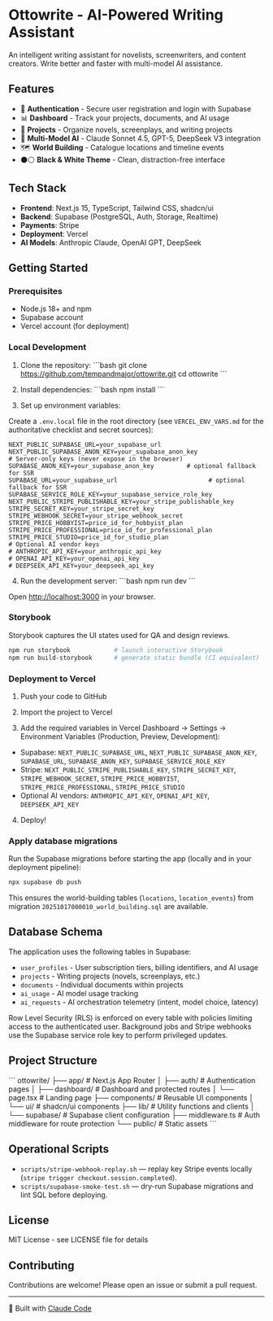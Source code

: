 # Ottowrite - AI-Powered Writing Assistant

An intelligent writing assistant for novelists, screenwriters, and content creators. Write better and faster with multi-model AI assistance.

## Features

- 🔐 **Authentication** - Secure user registration and login with Supabase
- 📊 **Dashboard** - Track your projects, documents, and AI usage
- 📝 **Projects** - Organize novels, screenplays, and writing projects
- 🤖 **Multi-Model AI** - Claude Sonnet 4.5, GPT-5, DeepSeek V3 integration
- 🗺️ **World Building** - Catalogue locations and timeline events
- ⚫⚪ **Black & White Theme** - Clean, distraction-free interface

## Tech Stack

- **Frontend**: Next.js 15, TypeScript, Tailwind CSS, shadcn/ui
- **Backend**: Supabase (PostgreSQL, Auth, Storage, Realtime)
- **Payments**: Stripe
- **Deployment**: Vercel
- **AI Models**: Anthropic Claude, OpenAI GPT, DeepSeek

## Getting Started

### Prerequisites

- Node.js 18+ and npm
- Supabase account
- Vercel account (for deployment)

### Local Development

1. Clone the repository:
\`\`\`bash
git clone https://github.com/tempandmajor/ottowrite.git
cd ottowrite
\`\`\`

2. Install dependencies:
\`\`\`bash
npm install
\`\`\`

3. Set up environment variables:

Create a `.env.local` file in the root directory (see `VERCEL_ENV_VARS.md` for the authoritative checklist and secret sources):

```env
NEXT_PUBLIC_SUPABASE_URL=your_supabase_url
NEXT_PUBLIC_SUPABASE_ANON_KEY=your_supabase_anon_key
# Server-only keys (never expose in the browser)
SUPABASE_ANON_KEY=your_supabase_anon_key         # optional fallback for SSR
SUPABASE_URL=your_supabase_url                         # optional fallback for SSR
SUPABASE_SERVICE_ROLE_KEY=your_supabase_service_role_key
NEXT_PUBLIC_STRIPE_PUBLISHABLE_KEY=your_stripe_publishable_key
STRIPE_SECRET_KEY=your_stripe_secret_key
STRIPE_WEBHOOK_SECRET=your_stripe_webhook_secret
STRIPE_PRICE_HOBBYIST=price_id_for_hobbyist_plan
STRIPE_PRICE_PROFESSIONAL=price_id_for_professional_plan
STRIPE_PRICE_STUDIO=price_id_for_studio_plan
# Optional AI vendor keys
# ANTHROPIC_API_KEY=your_anthropic_api_key
# OPENAI_API_KEY=your_openai_api_key
# DEEPSEEK_API_KEY=your_deepseek_api_key
```
4. Run the development server:
\`\`\`bash
npm run dev
\`\`\`

Open [http://localhost:3000](http://localhost:3000) in your browser.

### Storybook

Storybook captures the UI states used for QA and design reviews.

```bash
npm run storybook            # launch interactive Storybook
npm run build-storybook      # generate static bundle (CI equivalent)
```

### Deployment to Vercel

1. Push your code to GitHub

2. Import the project to Vercel

3. Add the required variables in Vercel Dashboard → Settings → Environment Variables (Production, Preview, Development):

- Supabase: `NEXT_PUBLIC_SUPABASE_URL`, `NEXT_PUBLIC_SUPABASE_ANON_KEY`, `SUPABASE_URL`, `SUPABASE_ANON_KEY`, `SUPABASE_SERVICE_ROLE_KEY`
- Stripe: `NEXT_PUBLIC_STRIPE_PUBLISHABLE_KEY`, `STRIPE_SECRET_KEY`, `STRIPE_WEBHOOK_SECRET`, `STRIPE_PRICE_HOBBYIST`, `STRIPE_PRICE_PROFESSIONAL`, `STRIPE_PRICE_STUDIO`
- Optional AI vendors: `ANTHROPIC_API_KEY`, `OPENAI_API_KEY`, `DEEPSEEK_API_KEY`
4. Deploy!

### Apply database migrations

Run the Supabase migrations before starting the app (locally and in your deployment pipeline):

```bash
npx supabase db push
```

This ensures the world-building tables (`locations`, `location_events`) from migration `20251017000010_world_building.sql` are available.

## Database Schema

The application uses the following tables in Supabase:

- `user_profiles` - User subscription tiers, billing identifiers, and AI usage
- `projects` - Writing projects (novels, screenplays, etc.)
- `documents` - Individual documents within projects
- `ai_usage` - AI model usage tracking
- `ai_requests` - AI orchestration telemetry (intent, model choice, latency)

Row Level Security (RLS) is enforced on every table with policies limiting access to the authenticated user. Background jobs and Stripe webhooks use the Supabase service role key to perform privileged updates.

## Project Structure

\`\`\`
ottowrite/
├── app/                  # Next.js App Router
│   ├── auth/            # Authentication pages
│   ├── dashboard/       # Dashboard and protected routes
│   └── page.tsx         # Landing page
├── components/          # Reusable UI components
│   └── ui/             # shadcn/ui components
├── lib/                # Utility functions and clients
│   └── supabase/       # Supabase client configuration
├── middleware.ts       # Auth middleware for route protection
└── public/             # Static assets
\`\`\`

## Operational Scripts

- `scripts/stripe-webhook-replay.sh` — replay key Stripe events locally (`stripe trigger checkout.session.completed`).
- `scripts/supabase-smoke-test.sh` — dry-run Supabase migrations and lint SQL before deploying.

## License

MIT License - see LICENSE file for details

## Contributing

Contributions are welcome! Please open an issue or submit a pull request.

---

🤖 Built with [Claude Code](https://claude.com/claude-code)
